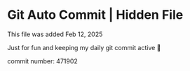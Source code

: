 # Git Auto Commit | Hidden File

This file was added Feb 12, 2025

Just for fun and keeping my daily git commit active 🤪

commit number: 471902

